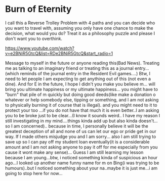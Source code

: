 # Burn of Eternity

I call this a Reverse Trolley Problem with 4 paths and you can decide who you want to travel with, assuming you only have one chance to make the decision, what would you do?
Treat it as a philosophy puzzle and please I don't want you to overthink.

https://www.youtube.com/watch?v=e2BNiR5GtcQ&list=RDe2BNiR5GtcQ&start_radio=1

Message to myself in the future or anyone reading this(Bad News). Treating me as talking to an imaginary friend or treating this as a journal entry...(which reminds of the journal entry in the Resident Evil games....)
Btw, I need to let people I am expecting to get anything out of this (not even a dine). And for E in the future, I hope I didn't you make you believe m... will bring you ultimate happiness or my ultimate happiness... you might have to "burn" that pile of m quickly but doing good deeds(like  make a donation o whatever or help somebody else, tipping or something, and I am not asking to physically burning it of course that is illegal). and you might need to it to protect your too ...if you do not have that much it is even better..I am asking you to be broke just to be clear...(I know it sounds weird.. I have my reason I still investigating in my mind....things kinda add up but also kinda doesn't... so I am concerned).. because in time, I personally believe it will be the greatest deception of all and none of us can let our ego or pride get in our way. If I made others misjudge you and I am sorry...
also I am still trying to save up so I can pay off my student loan eventually(it is a considerable amount and I am not asking anyone to pay it off for me especially from you cause it wont make any sense)... 
Guess I am still learning my lesson because I am young...btw, i noticed something kinda of suspicious an hour ago...I looked up another name funny name for m on Bing(i was trying to be humours)..but I noticed something about your na..maybe it is just me...i am going to stop here for now...
